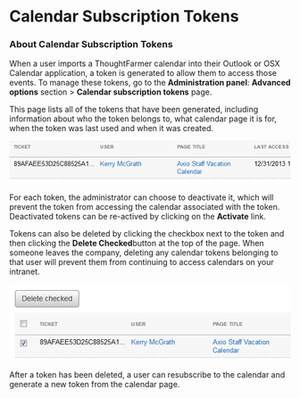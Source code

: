 # Calendar Subscription Tokens

### About Calendar Subscription Tokens

When a user imports a ThoughtFarmer calendar into their Outlook or OSX Calendar application, a token is generated to allow them to access those events. To manage these tokens, go to the **Administration panel**: **Advanced options** section &gt; **Calendar subscription tokens** page.  
  
This page lists all of the tokens that have been generated, including information about who the token belongs to, what calendar page it is for, when the token was last used and when it was created.  


![](../../.gitbook/assets/4%20%2854%29.png)

For each token, the administrator can choose to deactivate it, which will prevent the token from accessing the calendar associated with the token. Deactivated tokens can be re-actived by clicking on the **Activate** link.  
  
Tokens can also be deleted by clicking the checkbox next to the token and then clicking the **Delete Checked**button at the top of the page. When someone leaves the company, deleting any calendar tokens belonging to that user will prevent them from continuing to access calendars on your intranet.

![](../../.gitbook/assets/5%20%2821%29.png)

After a token has been deleted, a user can resubscribe to the calendar and generate a new token from the calendar page.

